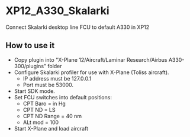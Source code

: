 # XP12_A330_Skalarki
Connect Skalarki desktop line FCU to default A330 in XP12

## How to use it

- Copy plugin into "X-Plane 12/Aircraft/Laminar Research/Airbus A330-300/plugins" folder
- Configure Skalarki profiler for use with X-Plane (Toliss aircraft).
    - IP address must be 127.0.0.1
    - Port must be 53000.
- Start SDK mode.
- Set FCU switches into default positions:
    - CPT Baro = in Hg
    - CPT ND = LS
    - CPT ND Range = 40 nm
    - ALt mod = 100
- Start X-Plane and load aircraft
